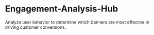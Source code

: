 # Engagement-Analysis-Hub
Analyze user behavior to determine which banners are most effective in driving customer conversions.
